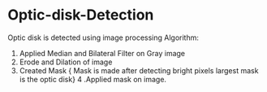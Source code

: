 # Optic-disk-Detection
Optic disk is detected using image processing
Algorithm:
1. Applied Median and Bilateral Filter on Gray image
2. Erode and Dilation of image
3. Created Mask { Mask is made after detecting bright pixels largest mask is the optic disk}
4 .Applied mask on image.
